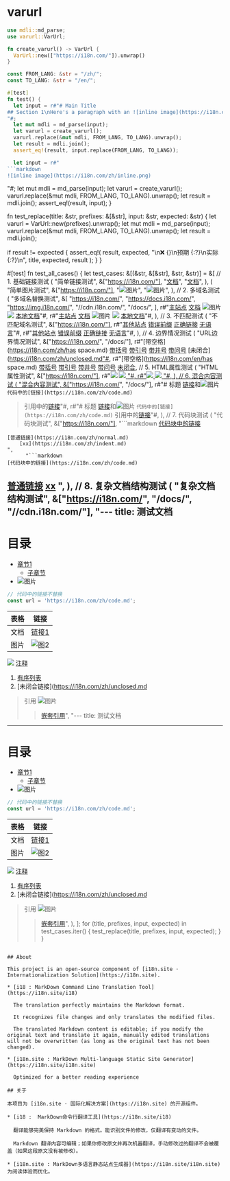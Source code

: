 # varurl

```rust
use mdli::md_parse;
use varurl::VarUrl;

fn create_varurl() -> VarUrl {
  VarUrl::new(["https://i18n.com/"]).unwrap()
}

const FROM_LANG: &str = "/zh/";
const TO_LANG: &str = "/en/";

#[test]
fn test() {
  let input = r#"# Main Title
## Section 1\nHere's a paragraph with an ![inline image](https://i18n.com/zh/inline.png) and a [link](https://i18n.com/test/zh/doc.md) mixed in
"#;
  let mut mdli = md_parse(input);
  let varurl = create_varurl();
  varurl.replace(&mut mdli, FROM_LANG, TO_LANG).unwrap();
  let result = mdli.join();
  assert_eq!(result, input.replace(FROM_LANG, TO_LANG));

  let input = r#"
```markdown
![inline image](https://i18n.com/zh/inline.png)
```
"#;
  let mut mdli = md_parse(input);
  let varurl = create_varurl();
  varurl.replace(&mut mdli, FROM_LANG, TO_LANG).unwrap();
  let result = mdli.join();
  assert_eq!(result, input);
}

fn test_replace(title: &str, prefixes: &[&str], input: &str, expected: &str) {
  let varurl = VarUrl::new(prefixes).unwrap();
  let mut mdli = md_parse(input);
  varurl.replace(&mut mdli, FROM_LANG, TO_LANG).unwrap();
  let result = mdli.join();

  if result != expected {
    assert_eq!(
      result, expected,
      "\n❌ {}\n预期 {:?}\n实际 {:?}\n",
      title, expected, result
    );
  }
}

#[test]
fn test_all_cases() {
  let test_cases: &[(&str, &[&str], &str, &str)] = &[
    // 1. 基础链接测试
    (
      "简单链接测试",
      &["https://i18n.com/"],
      "[文档](https://i18n.com/zh/doc.md)",
      "[文档](https://i18n.com/en/doc.md)",
    ),
    (
      "简单图片测试",
      &["https://i18n.com/"],
      "![图片](https://i18n.com/zh/test.png)",
      "![图片](https://i18n.com/en/test.png)",
    ),
    // 2. 多域名测试
    (
      "多域名替换测试",
      &[
        "https://i18n.com/",
        "https://docs.i18n.com/",
        "https://img.i18n.com/",
        "//cdn.i18n.com/",
        "/docs/",
      ],
      r#"[主站点](https://i18n.com/zh/main.md)
[文档](https://docs.i18n.com/zh/api.md)
![图片](https://img.i18n.com/zh/test.png)
<img src="//cdn.i18n.com/zh/icon.png">
[本地文档](/docs/zh/guide.md)"#,
      r#"[主站点](https://i18n.com/en/main.md)
[文档](https://docs.i18n.com/en/api.md)
![图片](https://img.i18n.com/en/test.png)
<img src="//cdn.i18n.com/en/icon.png">
[本地文档](/docs/en/guide.md)"#,
    ),
    // 3. 不匹配测试
    (
      "不匹配域名测试",
      &["https://i18n.com/"],
      r#"[其他站点](https://other.com/zh/doc.md)
[错误前缀](https://wrong.i18n.com/zh/doc.md)
[正确链接](https://i18n.com/zh/doc.md)
[无语言](https://i18n.com/doc.md)"#,
      r#"[其他站点](https://other.com/zh/doc.md)
[错误前缀](https://wrong.i18n.com/zh/doc.md)
[正确链接](https://i18n.com/en/doc.md)
[无语言](https://i18n.com/doc.md)"#,
    ),
    // 4. 边界情况测试
    (
      "URL边界情况测试",
      &["https://i18n.com/", "/docs/"],
      r#"[带空格](https://i18n.com/zh/has space.md)
[带括号](/docs/zh/has(paren).md)
[带引号](https://i18n.com/zh/has"quote".md)
[带井号](https://i18n.com/zh/has#hash.md)
[带问号](https://i18n.com/zh/has?query=1)
[未闭合](https://i18n.com/zh/unclosed.md"#,
      r#"[带空格](https://i18n.com/en/has space.md)
[带括号](/docs/en/has(paren).md)
[带引号](https://i18n.com/en/has"quote".md)
[带井号](https://i18n.com/en/has#hash.md)
[带问号](https://i18n.com/en/has?query=1)
[未闭合](https://i18n.com/zh/unclosed.md"#,
    ),
    // 5. HTML属性测试
    (
      "HTML属性测试",
      &["https://i18n.com/"],
      r#"<img src="https://i18n.com/zh/img.png">
<a href="https://i18n.com/zh/link.md">
<img src="https://i18n.com/zh/img.png" />
<a href="https://i18n.com/zh/link.md"/>"#,
      r#"<img src="https://i18n.com/en/img.png">
<a href="https://i18n.com/en/link.md">
<img src="https://i18n.com/en/img.png" />
<a href="https://i18n.com/en/link.md"/>"#,
    ),
    // 6. 混合内容测试
    (
      "混合内容测试",
      &["https://i18n.com/", "/docs/"],
      r#"# 标题
[链接](https://i18n.com/zh/doc.md)和![图片](/docs/zh/img.png)
`代码中的[链接](https://i18n.com/zh/code.md)`
> 引用中的[链接](https://i18n.com/zh/quote.md)"#,
      r#"# 标题
[链接](https://i18n.com/en/doc.md)和![图片](/docs/en/img.png)
`代码中的[链接](https://i18n.com/zh/code.md)`
> 引用中的[链接](https://i18n.com/en/quote.md)"#,
    ),
    // 7. 代码块测试
    (
      "代码块测试",
      &["https://i18n.com/"],
      "```markdown
[代码块中的链接](https://i18n.com/zh/code.md)
```
[普通链接](https://i18n.com/zh/normal.md)
    [xx](https://i18n.com/zh/indent.md)
",
      "```markdown
[代码块中的链接](https://i18n.com/zh/code.md)
```
[普通链接](https://i18n.com/en/normal.md)
    [xx](https://i18n.com/en/indent.md)
",
    ),
    // 8. 复杂文档结构测试
    (
      "复杂文档结构测试",
      &["https://i18n.com/", "/docs/", "//cdn.i18n.com/"],
      "---
title: 测试文档
---

# 目录
* [章节1](/docs/zh/ch1.md)
  * [子章节](https://i18n.com/zh/sub.md)
* ![图片](//cdn.i18n.com/zh/img.png)

```js
// 代码中的链接不替换
const url = 'https://i18n.com/zh/code.md';
```

| 表格 | 链接 |
|------|------|
| 文档 | [链接1](https://i18n.com/zh/t1.md) |
| 图片 | ![图2](/docs/zh/t2.png) |

<div class=\"note\">
  <img src=\"https://i18n.com/zh/note.png\">
  <a href=\"/docs/zh/note.md\">注释</a>
</div>

1. [有序列表](https://i18n.com/zh/list.md)
2. [未闭合链接](https://i18n.com/zh/unclosed.md

> 引用
> ![图片](https://i18n.com/zh/quote.png)
>> [嵌套引用](/docs/zh/nested.md)",
      "---
title: 测试文档
---

# 目录
* [章节1](/docs/en/ch1.md)
  * [子章节](https://i18n.com/en/sub.md)
* ![图片](//cdn.i18n.com/en/img.png)

```js
// 代码中的链接不替换
const url = 'https://i18n.com/zh/code.md';
```

| 表格 | 链接 |
|------|------|
| 文档 | [链接1](https://i18n.com/en/t1.md) |
| 图片 | ![图2](/docs/en/t2.png) |

<div class=\"note\">
  <img src=\"https://i18n.com/en/note.png\">
  <a href=\"/docs/en/note.md\">注释</a>
</div>

1. [有序列表](https://i18n.com/en/list.md)
2. [未闭合链接](https://i18n.com/zh/unclosed.md

> 引用
> ![图片](https://i18n.com/en/quote.png)
>> [嵌套引用](/docs/en/nested.md)",
    ),
  ];
  for (title, prefixes, input, expected) in test_cases.iter() {
    test_replace(title, prefixes, input, expected);
  }
}
```

## About

This project is an open-source component of [i18n.site ⋅ Internationalization Solution](https://i18n.site).

* [i18 : MarkDown Command Line Translation Tool](https://i18n.site/i18)

  The translation perfectly maintains the Markdown format.

  It recognizes file changes and only translates the modified files.

  The translated Markdown content is editable; if you modify the original text and translate it again, manually edited translations will not be overwritten (as long as the original text has not been changed).

* [i18n.site : MarkDown Multi-language Static Site Generator](https://i18n.site/i18n.site)

  Optimized for a better reading experience

## 关于

本项目为 [i18n.site ⋅ 国际化解决方案](https://i18n.site) 的开源组件。

* [i18 :  MarkDown命令行翻译工具](https://i18n.site/i18)

  翻译能够完美保持 Markdown 的格式。能识别文件的修改，仅翻译有变动的文件。

  Markdown 翻译内容可编辑；如果你修改原文并再次机器翻译，手动修改过的翻译不会被覆盖（如果这段原文没有被修改）。

* [i18n.site : MarkDown多语言静态站点生成器](https://i18n.site/i18n.site) 为阅读体验而优化。